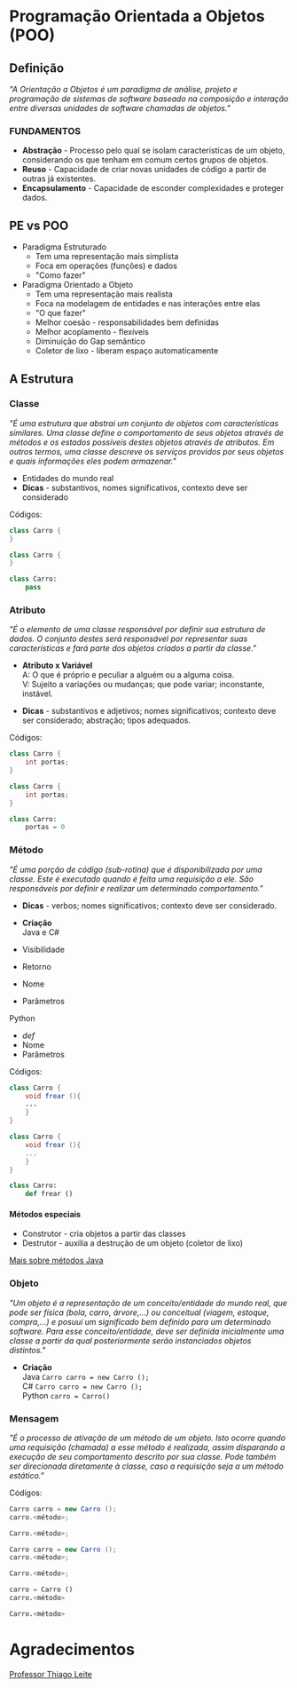 # Programação Orientada a Objetos (POO)
## Definição 
*"A Orientação a Objetos é um paradigma de análise, projeto e programação de sistemas de software baseado na composição e interação entre diversas unidades de software chamadas de objetos."*

### FUNDAMENTOS
- **Abstração** - Processo pelo qual se isolam características de um objeto, considerando os que tenham em comum certos grupos de objetos.
- **Reuso** - Capacidade de criar novas unidades de código a partir de outras já existentes.
- **Encapsulamento** - Capacidade de esconder complexidades e proteger dados.

## PE vs POO
- Paradigma Estruturado 
	- Tem uma representação mais simplista
	- Foca em operações (funções) e dados
	- "Como fazer"
- Paradigma Orientado a Objeto 
	- Tem uma representação mais realista
	- Foca na modelagem de entidades e nas interações entre elas
	- "O que fazer"
	- Melhor coesão - responsabilidades bem definidas
	- Melhor acoplamento - flexíveis
	- Diminuição do Gap semântico 
	- Coletor de lixo - liberam espaço automaticamente

## A Estrutura
### Classe
*"É uma estrutura que abstrai um conjunto de objetos com características similares. Uma classe define o comportamento de seus objetos através de métodos e os estados possíveis destes objetos através de atributos. Em outros termos, uma classe descreve os serviços providos por seus objetos e quais informações eles podem armazenar."*

- Entidades do mundo real
- **Dicas** - substantivos, nomes significativos, contexto deve ser considerado

Códigos:
```Java
class Carro {
}
```
```C#
class Carro {
}
```
```Python
class Carro:
	pass
```
### Atributo
*"É o elemento de uma classe responsável por definir sua estrutura de dados. O conjunto destes será responsável por representar suas características e fará parte dos objetos criados a partir da classe."*

- **Atributo x Variável**  
A: O que é próprio e peculiar a alguém ou a alguma coisa.  
V: Sujeito a variações ou mudanças; que pode variar; inconstante, instável.

- **Dicas** - substantivos e adjetivos; nomes significativos; contexto deve ser considerado; abstração; tipos adequados.

Códigos:
```Java
class Carro {
	int portas;
}
```
```C#
class Carro {
	int portas;
}
```
```Python
class Carro:
	portas = 0
```

### Método
*"É uma porção de código (sub-rotina) que é disponibilizada por uma classe. Este é executado quando é feita uma requisição a ele. São responsáveis por definir e realizar um determinado comportamento."*

- **Dicas** - verbos; nomes significativos; contexto deve ser considerado.

- **Criação**  
Java e C#
- Visibilidade
- Retorno
- Nome
- Parâmetros

Python  
- *def*
- Nome
- Parâmetros

Códigos:
```Java
class Carro {
	void frear (){
	...
	}
}
```
```C#
class Carro {
	void frear (){
	...
	}
}
```
```Python
class Carro:
	def frear ()
```
#### Métodos especiais
- Construtor - cria objetos a partir das classes
- Destrutor - auxilia a destrução de um objeto (coletor de lixo)

[Mais sobre métodos Java](https://github.com/ingrarib/santander-code-girls/tree/main/Come%C3%A7ando%20a%20Programar%20em%20Java/2%20-%20Entendendo%20M%C3%A9todos%20Java)


### Objeto
*"Um objeto é a representação de um conceito/entidade do mundo real, que pode ser física (bola, carro, árvore,...) ou conceitual (viagem, estoque, compra,...) e posuui um significado bem definido para um determinado software. Para esse conceito/entidade, deve ser definida inicialmente uma classe a partir da qual posteriormente serão instanciados objetos distintos."*

- **Criação**   
Java `Carro carro = new Carro ();`  
C# `Carro carro = new Carro ();`  
Python `carro = Carro()`

### Mensagem
*"É o processo de ativação de um método de um objeto. Isto ocorre quando uma requisição (chamada) a esse método é realizada, assim disparando a execução de seu comportamento descrito por sua classe. Pode também ser direcionada diretamente à classe, caso a requisição seja a um método estático."*

Códigos:
```Java
Carro carro = new Carro ();
carro.<método>;

Carro.<método>;
```
```C#
Carro carro = new Carro ();
carro.<método>;

Carro.<método>;
```
```Python
carro = Carro ()
carro.<método>

Carro.<método>
```

# Agradecimentos

[Professor Thiago Leite](https://www.linkedin.com/in/thiago-leite-e-carvalho-1b337b127/)